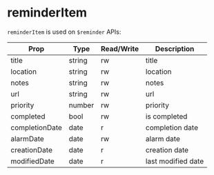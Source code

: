 # reminderItem

`reminderItem` is used on `$reminder` APIs:

Prop | Type | Read/Write | Description
---|---|---|---
title | string | rw | title
location | string | rw | location
notes | string | rw | notes
url | string | rw | url
priority | number | rw | priority
completed | bool | rw | is completed
completionDate | date | r | completion date
alarmDate | date | rw | alarm date
creationDate | date | r | creation date
modifiedDate | date | r | last modified date